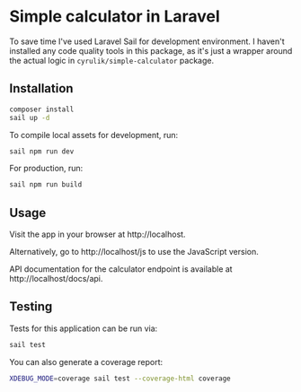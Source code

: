 # Simple calculator in Laravel

To save time I've used Laravel Sail for development environment. I haven't installed any code quality tools in this package, as it's just a wrapper around the actual logic in `cyrulik/simple-calculator` package.

## Installation

```bash
composer install
sail up -d
```

To compile local assets for development, run:
```bash
sail npm run dev
```

For production, run:
```bash
sail npm run build
```

## Usage

Visit the app in your browser at http://localhost.

Alternatively, go to http://localhost/js to use the JavaScript version.

API documentation for the calculator endpoint is available at http://localhost/docs/api.

## Testing

Tests for this application can be run via:
```bash
sail test
```

You can also generate a coverage report:
```bash
XDEBUG_MODE=coverage sail test --coverage-html coverage
```
